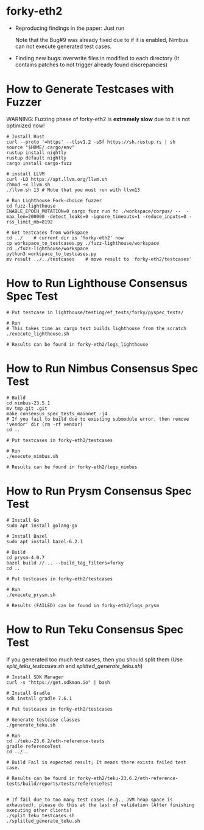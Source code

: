 # forky-eth2
- Reproducing findings in the paper: Just run

    Note that the Bug#9 was already fixed due to if it is enabled, Nimbus can not execute generated test cases.
  
- Finding new bugs: overwrite files in modified to each directory (It contains patches to not trigger already found discrepancies)
  

# How to Generate Testcases with Fuzzer
WARNING: Fuzzing phase of forky-eth2 is **extremely slow** due to it is not optimized now!
```
# Install Rust
curl --proto '=https' --tlsv1.2 -sSf https://sh.rustup.rs | sh
source "$HOME/.cargo/env"
rustup install nightly
rustup default nightly
cargo install cargo-fuzz

# install LLVM
curl -LO https://apt.llvm.org/llvm.sh 
chmod +x llvm.sh 
./llvm.sh 13 # Note that you must run with llvm13

# Run Lighthouse Fork-choice fuzzer
cd fuzz-lighthouse     
ENABLE_EPOCH_MUTATION=0 cargo fuzz run fc ./workspace/corpus/ --  -max_len=200000 -detect_leaks=0 -ignore_timeouts=1 -reduce_inputs=0 -rss_limit_mb=8192

# Get testcases from workspace
cd ../    # current dir is 'forky-eth2' now
cp workspace_to_testcases.py ./fuzz-lighthouse/workspace
cd ./fuzz-lighthouse/workspace
python3 workspace_to_testcases.py
mv result ../../testcases    # move result to 'forky-eth2/testcases'
```

# How to Run Lighthouse Consensus Spec Test
```
# Put testcase in lighthouse/testing/ef_tests/forky/pyspec_tests/

# Run 
# This takes time as cargo test builds lighthouse from the scratch
./execute_lighthouse.sh

# Results can be found in forky-eth2/logs_lighthouse

```

# How to Run Nimbus Consensus Spec Test
```
# Build
cd nimbus-23.5.1
mv tmp.git .git
make consensus_spec_tests_mainnet -j4
# If you fail to build due to existing submodule error, then remove 'vendor' dir (rm -rf vendor)
cd ..

# Put testcases in forky-eth2/testcases

# Run
./execute_nimbus.sh

# Results can be found in forky-eth2/logs_nimbus

```

# How to Run Prysm Consensus Spec Test
```
# Install Go
sudo apt install golang-go 

# Install Bazel
sudo apt install bazel-6.2.1

# Build
cd prysm-4.0.7
bazel build //... --build_tag_filters=forky
cd ..

# Put testcases in forky-eth2/testcases

# Run
./execute_prysm.sh

# Results (FAILED) can be found in forky-eth2/logs_prysm

```

# How to Run Teku Consensus Spec Test
If you generated too much test cases, then you should split them (Use _split_teku_testcases.sh_ and _splitted_generate_teku.sh_)
```
# Install SDK Manager
curl -s "https://get.sdkman.io" | bash  

# Install Gradle
sdk install gradle 7.6.1

# Put testcases in forky-eth2/testcases

# Generate testcase classes
./generate_teku.sh

# Run
cd ./teku-23.6.2/eth-reference-tests
gradle referenceTest
cd ../..

# Build Fail is expected result; It means there exists failed test case.

# Results can be found in forky-eth2/teku-23.6.2/eth-reference-tests/build/reports/tests/referenceTest


# If fail due to too many test cases (e.g., JVM heap space is exhausted), please do this at the last of validation (After finishing executing other clients)
./split_teku_testcases.sh
./splitted_generate_teku.sh

```
